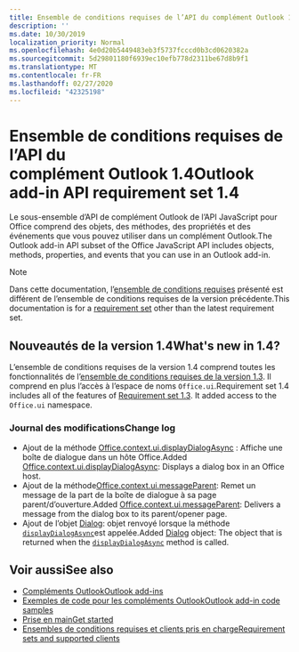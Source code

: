 ```yaml
---
title: Ensemble de conditions requises de l’API du complément Outlook 1.4
description: ''
ms.date: 10/30/2019
localization_priority: Normal
ms.openlocfilehash: 4e0d20b5449483eb3f5737fcccd0b3cd0620382a
ms.sourcegitcommit: 5d29801180f6939ec10efb778d2311be67d8b9f1
ms.translationtype: MT
ms.contentlocale: fr-FR
ms.lasthandoff: 02/27/2020
ms.locfileid: "42325198"
---
```

# <a name="outlook-add-in-api-requirement-set-14"></a><span data-ttu-id="f5135-102">Ensemble de conditions requises de l’API du complément Outlook 1.4</span><span class="sxs-lookup"><span data-stu-id="f5135-102">Outlook add-in API requirement set 1.4</span></span>

<span data-ttu-id="f5135-103">Le sous-ensemble d’API de complément Outlook de l’API JavaScript pour Office comprend des objets, des méthodes, des propriétés et des événements que vous pouvez utiliser dans un complément Outlook.</span><span class="sxs-lookup"><span data-stu-id="f5135-103">The Outlook add-in API subset of the Office JavaScript API includes objects, methods, properties, and events that you can use in an Outlook add-in.</span></span>

> [!NOTE]
> <span data-ttu-id="f5135-104">Dans cette documentation, l’[ensemble de conditions requises](/office/dev/add-ins/reference/requirement-sets/outlook-api-requirement-sets) présenté est différent de l’ensemble de conditions requises de la version précédente.</span><span class="sxs-lookup"><span data-stu-id="f5135-104">This documentation is for a [requirement set](/office/dev/add-ins/reference/requirement-sets/outlook-api-requirement-sets) other than the latest requirement set.</span></span>

## <a name="whats-new-in-14"></a><span data-ttu-id="f5135-105">Nouveautés de la version 1.4</span><span class="sxs-lookup"><span data-stu-id="f5135-105">What's new in 1.4?</span></span>

<span data-ttu-id="f5135-p101">L’ensemble de conditions requises de la version 1.4 comprend toutes les fonctionnalités de l’[ensemble de conditions requises de la version 1.3](../requirement-set-1.3/outlook-requirement-set-1.3.md). Il comprend en plus l’accès à l’espace de noms `Office.ui`.</span><span class="sxs-lookup"><span data-stu-id="f5135-p101">Requirement set 1.4 includes all of the features of [Requirement set 1.3](../requirement-set-1.3/outlook-requirement-set-1.3.md). It added access to the `Office.ui` namespace.</span></span>

### <a name="change-log"></a><span data-ttu-id="f5135-108">Journal des modifications</span><span class="sxs-lookup"><span data-stu-id="f5135-108">Change log</span></span>

- <span data-ttu-id="f5135-109">Ajout de la méthode [Office.context.ui.displayDialogAsync](/javascript/api/office/office.ui#displaydialogasync-startaddress--options--callback-) : Affiche une boîte de dialogue dans un hôte Office.</span><span class="sxs-lookup"><span data-stu-id="f5135-109">Added [Office.context.ui.displayDialogAsync](/javascript/api/office/office.ui#displaydialogasync-startaddress--options--callback-): Displays a dialog box in an Office host.</span></span>
- <span data-ttu-id="f5135-110">Ajout de la méthode[Office.context.ui.messageParent](/javascript/api/office/office.ui#messageparent-message-): Remet un message de la part de la boîte de dialogue à sa page parent/d’ouverture.</span><span class="sxs-lookup"><span data-stu-id="f5135-110">Added [Office.context.ui.messageParent](/javascript/api/office/office.ui#messageparent-message-): Delivers a message from the dialog box to its parent/opener page.</span></span>
- <span data-ttu-id="f5135-111">Ajout de l’objet [Dialog](/javascript/api/office/office.dialog): objet renvoyé lorsque la méthode [`displayDialogAsync`](/javascript/api/office/office.ui#displaydialogasync-startaddress--options--callback-)est appelée.</span><span class="sxs-lookup"><span data-stu-id="f5135-111">Added [Dialog](/javascript/api/office/office.dialog) object: The object that is returned when the [`displayDialogAsync`](/javascript/api/office/office.ui#displaydialogasync-startaddress--options--callback-) method is called.</span></span>

## <a name="see-also"></a><span data-ttu-id="f5135-112">Voir aussi</span><span class="sxs-lookup"><span data-stu-id="f5135-112">See also</span></span>

- [<span data-ttu-id="f5135-113">Compléments Outlook</span><span class="sxs-lookup"><span data-stu-id="f5135-113">Outlook add-ins</span></span>](../../../outlook/outlook-add-ins-overview.md)
- [<span data-ttu-id="f5135-114">Exemples de code pour les compléments Outlook</span><span class="sxs-lookup"><span data-stu-id="f5135-114">Outlook add-in code samples</span></span>](https://developer.microsoft.com/outlook/gallery/?filterBy=Outlook,Samples,Add-ins)
- [<span data-ttu-id="f5135-115">Prise en main</span><span class="sxs-lookup"><span data-stu-id="f5135-115">Get started</span></span>](../../../quickstarts/outlook-quickstart.md)
- [<span data-ttu-id="f5135-116">Ensembles de conditions requises et clients pris en charge</span><span class="sxs-lookup"><span data-stu-id="f5135-116">Requirement sets and supported clients</span></span>](../../requirement-sets/outlook-api-requirement-sets.md)

